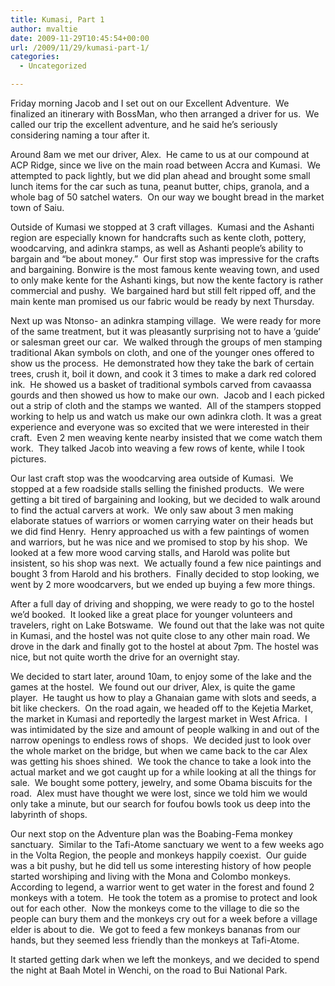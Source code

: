 ```yaml
---
title: Kumasi, Part 1
author: mvaltie
date: 2009-11-29T10:45:54+00:00
url: /2009/11/29/kumasi-part-1/
categories:
  - Uncategorized

---
```

Friday morning Jacob and I set out on our Excellent Adventure.  We finalized an itinerary with BossMan, who then arranged a driver for us.  We called our trip the excellent adventure, and he said he’s seriously considering naming a tour after it.

Around 8am we met our driver, Alex.  He came to us at our compound at ACP Ridge, since we live on the main road between Accra and Kumasi.  We attempted to pack lightly, but we did plan ahead and brought some small lunch items for the car such as tuna, peanut butter, chips, granola, and a whole bag of 50 satchel waters.  On our way we bought bread in the market town of Saiu.

Outside of Kumasi we stopped at 3 craft villages.  Kumasi and the Ashanti region are especially known for handcrafts such as kente cloth, pottery, woodcarving, and adinkra stamps, as well as Ashanti people’s ability to bargain and “be about money.”  Our first stop was impressive for the crafts and bargaining. Bonwire is the most famous kente weaving town, and used to only make kente for the Ashanti kings, but now the kente factory is rather commercial and pushy.  We bargained hard but still felt ripped off, and the main kente man promised us our fabric would be ready by next Thursday.

Next up was Ntonso- an adinkra stamping village.  We were ready for more of the same treatment, but it was pleasantly surprising not to have a ‘guide’ or salesman greet our car.  We walked through the groups of men stamping traditional Akan symbols on cloth, and one of the younger ones offered to show us the process.  He demonstrated how they take the bark of certain trees, crush it, boil it down, and cook it 3 times to make a dark red colored ink.  He showed us a basket of traditional symbols carved from cavaassa gourds and then showed us how to make our own.  Jacob and I each picked out a strip of cloth and the stamps we wanted.  All of the stampers stopped working to help us and watch us make our own adinkra cloth. It was a great experience and everyone was so excited that we were interested in their craft.  Even 2 men weaving kente nearby insisted that we come watch them work.  They talked Jacob into weaving a few rows of kente, while I took pictures.

Our last craft stop was the woodcarving area outside of Kumasi.  We stopped at a few roadside stalls selling the finished products.  We were getting a bit tired of bargaining and looking, but we decided to walk around to find the actual carvers at work.  We only saw about 3 men making elaborate statues of warriors or women carrying water on their heads but we did find Henry.  Henry approached us with a few paintings of women and warriors, but he was nice and we promised to stop by his shop.  We looked at a few more wood carving stalls, and Harold was polite but insistent, so his shop was next.  We actually found a few nice paintings and bought 3 from Harold and his brothers.  Finally decided to stop looking, we went by 2 more woodcarvers, but we ended up buying a few more things.

After a full day of driving and shopping, we were ready to go to the hostel we’d booked.  It looked like a great place for younger volunteers and travelers, right on Lake Botswame.  We found out that the lake was not quite in Kumasi, and the hostel was not quite close to any other main road. We drove in the dark and finally got to the hostel at about 7pm. The hostel was nice, but not quite worth the drive for an overnight stay.

We decided to start later, around 10am, to enjoy some of the lake and the games at the hostel.  We found out our driver, Alex, is quite the game player.  He taught us how to play a Ghanaian game with slots and seeds, a bit like checkers.  On the road again, we headed off to the Kejetia Market, the market in Kumasi and reportedly the largest market in West Africa.  I was intimidated by the size and amount of people walking in and out of the narrow openings to endless rows of shops.  We decided just to look over the whole market on the bridge, but when we came back to the car Alex was getting his shoes shined.  We took the chance to take a look into the actual market and we got caught up for a while looking at all the things for sale.  We bought some pottery, jewelry, and some Obama biscuits for the road.  Alex must have thought we were lost, since we told him we would only take a minute, but our search for foufou bowls took us deep into the labyrinth of shops.



Our next stop on the Adventure plan was the Boabing-Fema monkey sanctuary.  Similar to the Tafi-Atome sanctuary we went to a few weeks ago in the Volta Region, the people and monkeys happily coexist.  Our guide was a bit pushy, but he did tell us some interesting history of how people started worshiping and living with the Mona and Colombo monkeys.  According to legend, a warrior went to get water in the forest and found 2 monkeys with a totem.  He took the totem as a promise to protect and look out for each other.  Now the monkeys come to the village to die so the people can bury them and the monkeys cry out for a week before a village elder is about to die.  We got to feed a few monkeys bananas from our hands, but they seemed less friendly than the monkeys at Tafi-Atome.

It started getting dark when we left the monkeys, and we decided to spend the night at Baah Motel in Wenchi, on the road to Bui National Park.